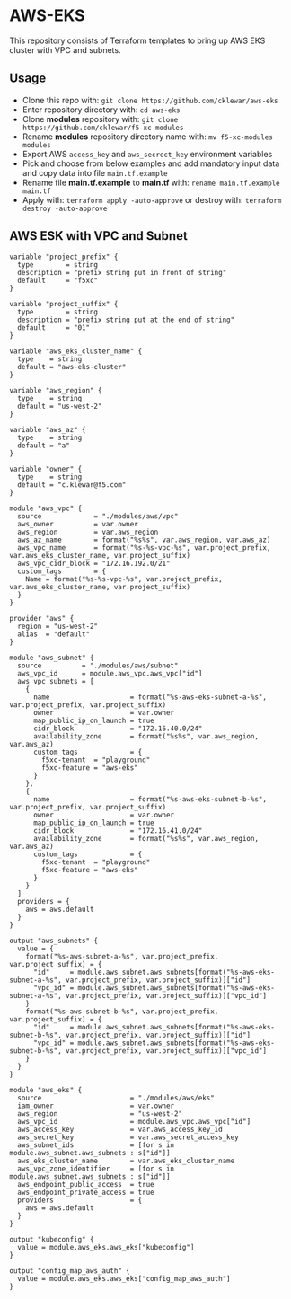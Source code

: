 # AWS-EKS

This repository consists of Terraform templates to bring up AWS EKS cluster with VPC and subnets.

## Usage

- Clone this repo with: `git clone https://github.com/cklewar/aws-eks`
- Enter repository directory with: `cd aws-eks`
- Clone __modules__ repository with: `git clone https://github.com/cklewar/f5-xc-modules`
- Rename __modules__ repository directory name with: `mv f5-xc-modules modules`
- Export AWS `access_key` and `aws_secrect_key` environment variables
- Pick and choose from below examples and add mandatory input data and copy data into file `main.tf.example`
- Rename file __main.tf.example__ to __main.tf__ with: `rename main.tf.example main.tf`
- Apply with: `terraform apply -auto-approve` or destroy with: `terraform destroy -auto-approve`

## AWS ESK with VPC and Subnet

```hcl
variable "project_prefix" {
  type        = string
  description = "prefix string put in front of string"
  default     = "f5xc"
}

variable "project_suffix" {
  type        = string
  description = "prefix string put at the end of string"
  default     = "01"
}

variable "aws_eks_cluster_name" {
  type    = string
  default = "aws-eks-cluster"
}

variable "aws_region" {
  type    = string
  default = "us-west-2"
}

variable "aws_az" {
  type    = string
  default = "a"
}

variable "owner" {
  type    = string
  default = "c.klewar@f5.com"
}

module "aws_vpc" {
  source             = "./modules/aws/vpc"
  aws_owner          = var.owner
  aws_region         = var.aws_region
  aws_az_name        = format("%s%s", var.aws_region, var.aws_az)
  aws_vpc_name       = format("%s-%s-vpc-%s", var.project_prefix, var.aws_eks_cluster_name, var.project_suffix)
  aws_vpc_cidr_block = "172.16.192.0/21"
  custom_tags        = {
    Name = format("%s-%s-vpc-%s", var.project_prefix, var.aws_eks_cluster_name, var.project_suffix)
  }
}

provider "aws" {
  region = "us-west-2"
  alias  = "default"
}

module "aws_subnet" {
  source          = "./modules/aws/subnet"
  aws_vpc_id      = module.aws_vpc.aws_vpc["id"]
  aws_vpc_subnets = [
    {
      name                    = format("%s-aws-eks-subnet-a-%s", var.project_prefix, var.project_suffix)
      owner                   = var.owner
      map_public_ip_on_launch = true
      cidr_block              = "172.16.40.0/24"
      availability_zone       = format("%s%s", var.aws_region, var.aws_az)
      custom_tags             = {
        f5xc-tenant  = "playground"
        f5xc-feature = "aws-eks"
      }
    },
    {
      name                    = format("%s-aws-eks-subnet-b-%s", var.project_prefix, var.project_suffix)
      owner                   = var.owner
      map_public_ip_on_launch = true
      cidr_block              = "172.16.41.0/24"
      availability_zone       = format("%s%s", var.aws_region, var.aws_az)
      custom_tags             = {
        f5xc-tenant  = "playground"
        f5xc-feature = "aws-eks"
      }
    }
  ]
  providers = {
    aws = aws.default
  }
}

output "aws_subnets" {
  value = {
    format("%s-aws-subnet-a-%s", var.project_prefix, var.project_suffix) = {
      "id"     = module.aws_subnet.aws_subnets[format("%s-aws-eks-subnet-a-%s", var.project_prefix, var.project_suffix)]["id"]
      "vpc_id" = module.aws_subnet.aws_subnets[format("%s-aws-eks-subnet-a-%s", var.project_prefix, var.project_suffix)]["vpc_id"]
    }
    format("%s-aws-subnet-b-%s", var.project_prefix, var.project_suffix) = {
      "id"     = module.aws_subnet.aws_subnets[format("%s-aws-eks-subnet-b-%s", var.project_prefix, var.project_suffix)]["id"]
      "vpc_id" = module.aws_subnet.aws_subnets[format("%s-aws-eks-subnet-b-%s", var.project_prefix, var.project_suffix)]["vpc_id"]
    }
  }
}

module "aws_eks" {
  source                      = "./modules/aws/eks"
  iam_owner                   = var.owner
  aws_region                  = "us-west-2"
  aws_vpc_id                  = module.aws_vpc.aws_vpc["id"]
  aws_access_key              = var.aws_access_key_id
  aws_secret_key              = var.aws_secret_access_key
  aws_subnet_ids              = [for s in module.aws_subnet.aws_subnets : s["id"]]
  aws_eks_cluster_name        = var.aws_eks_cluster_name
  aws_vpc_zone_identifier     = [for s in module.aws_subnet.aws_subnets : s["id"]]
  aws_endpoint_public_access  = true
  aws_endpoint_private_access = true
  providers                   = {
    aws = aws.default
  }
}

output "kubeconfig" {
  value = module.aws_eks.aws_eks["kubeconfig"]
}

output "config_map_aws_auth" {
  value = module.aws_eks.aws_eks["config_map_aws_auth"]
}
```
